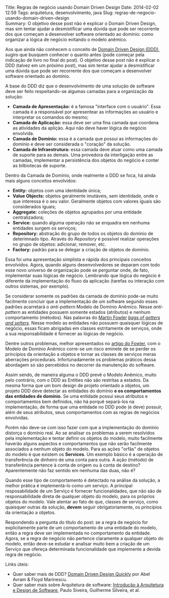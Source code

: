 Title: Regras de negócio usando Domain Driven Design
Date: 2014-02-02 12:59
Tags: arquitetura, desenvolvimento, java
Slug: regras-de-negocio-usando-domain-driven-design  
Summary: O objetivo desse post não é explicar o Domain Driven Design, mas sim tentar ajudar a desmistificar uma dúvida que pode ser recorrente dos que começam a desenvolver software orientado ao domínio: como organizar a lógica de negócio evitando o modelo anêmico.

Aos que ainda não conhecem o conceito de [Domain Driven Design
(DDD)](http://en.wikipedia.org/wiki/Domain-driven_design "Domain Driven Design
Wikipedia"), sugiro que busquem conhecer o quanto antes (pode começar pela
indicação de livro no final do post). O objetivo desse post não é explicar o DDD
(talvez em um próximo post), mas sim tentar ajudar a desmistificar uma dúvida
que pode ser recorrente dos que começam a desenvolver software orientado ao
domínio.

A base do DDD diz que o desenvolvimento de uma solução de software deve ser
feito respeitando-se algumas camadas para a organização da solução:

-   **Camada de Apresentação:** é a famosa "interface com o
    usuário". Essa camada é a responsável por apresentear as informações
    ao usuário e interpretar os comandos do mesmo;
-   **Camada de Aplicação:** essa deve ser uma fina camada que coordena
    as atividades da aplição. Aqui não deve haver lógica de negócio
    envolvida.
-   **Camada de Domínio:** essa é a camada que possui as informações do
    domínio e deve ser considerada o "coração" da solução.
-   **Camada de Infraestrutura:** essa camada deve atuar como uma camada
    de suporte para as demais. Uma provedora da interligação entre as
    camadas, implementar a persistência dos objetos do negócio e conter
    as bilbiotecas de suporte.

Dentro da Camada de Domínio, onde realmente o DDD se foca, há ainda mais alguns
conceitos envolvidos:

-   **Entity:** objetos com uma identidade única;
-   **Value Objects:** objetos geralmente imutáveis, sem identidade,
    onde o que interessa é o seu valor. Geralmente objetos com valores
    iguais são considerados iguais;
-   **Aggregate:** coleções de objetos agrupados por uma entidade
    centralizadora;
-   **Service:** quando alguma operação não se enquadra em nenhuma
    entidades surgem os serviços;
-   **Repository:** abstração do grupo de todos os objetos do domínio de
    deterimnado tipo. Através do *Repository* é possível realizar
    operações no grupo de objetos: adicionar, remover, etc.
-   **Factory:** padrão para se delegar a criação de objetos de domínio.

Essa foi uma apresentação simplista e rápida dos principais conceitos
envolvidos. Agora, quando alguns desenvolvedores se deparam com todo esse novo
universo de organização pode se perguntar onde, de fato, implementar suas
lógicas de negócio. Lembrando que lógica do negócio é diferente da implementação
do fluxo da aplicação (tarefas ou interação com outros sistemas, por exemplo).

Se considerar somente os padrões da camada de domínio pode-se muito facilmente
concluir que a implementação de um software segundo esses padrões acarretará o
*anti-pattern* Modelo de Domínio Anêmico. Nesse *anti-pattern* as entidades
possuem somente estados (atributos) e nenhum comportamento (métodos). Nas
palavras do [Martin Fowler](http://martinfowler.com/ "Martin Fowler site")
[*bags of getters and
setters*](http://martinfowler.com/bliki/AnemicDomainModel.html "Anemic Domain
Model by Martin Fowler").  Nesse modelo as entidades não possuem quaisquer
lógicas de negócio, essas ficam abrigadas em classes estritamente de serviços,
onde a sua responsabilidade é fornecer as lógicas de negócio.

Dentre outros problemas, melhor apresentados no [artigo do
Fowler](http://martinfowler.com/bliki/AnemicDomainModel.html "Anemic Domain
Model by Martin Fowler"), com o Modelo de Domínio Anêmico corre-se um risco
eminete de se perder os princípios da orientação a objetos e tornar as classes
de serviços meras aberrações procedurais. Infortunadamente os problemas práticos
dessa abordagem só são percebidos no decorrer da manutenção do software.

Assim sendo, de maneira alguma o DDD prevê o Modelo Anêmico, muito pelo
contrário, com o DDD as Entities não são restritas a estados. Da mesma forma que
um bom design de projeto orientado a objetos, um projeto DDD deve detectar as
entidades do domínio **e os comportamentos das entidades de domínio.** Se uma
entidade possui seus atributos e comportamentos bem definidos, não há porquê
separá-los na implementação, de forma que uma entidade no DDD pode (e deve)
possuir, além de seus atributos, seus comportamentos com as regras de negócios
envolvidas.

Porém não deve-se com isso fazer com que a implementação do domínio distorça o
domínio real. Ao se analisar os problemas a serem resolvidos pela implementação
e tentar definir os objetos do modelo, muito facilmente haverão alguns aspectos
e comportamentos que não serão facilmente associados a nenhum objeto do modelo.
Para as ações "orfãs" de objetos do modelo é que existem os **Services**. Um
exemplo básico é a operação de transferência de dinheiro de uma conta para
outra. A ação (método) de transferência pertence à conta de origem ou à conta de
destino? Aparentemente não faz sentido em nenhuma das duas, não é?

Quando esse tipo de comportamento é detectado na análise da solução, a melhor
prática é implementá-lo como um serviço. A principal resposabilidade de um
Serviço é fornecer funcionalidades, que não são de responsabilidade direta de
qualquer objeto do modelo, para os próprios objetos do modelo. Vale atentar ao
fato de que, classes de serviço, como quaisquer outras da solução, **devem**
seguir obrigatoriamente, os princípios da orientação a objetos.

Respondendo a pergunta do título do post: se a regra de negócio for
explicitamente parte de um comportamento de uma entidade do modelo, então a
regra deve ser implementada no comportamento da entidade. Agora, se a regra de
negócio não pertence claramente a qualquer objeto do modelo, então deve-se
estudar e analisar muito bem a criação de um Serviço que ofereça determinada
funcionalidade que implemente a devida regra de negócio.

Links úteis:

-   Quer saber mais de DDD? [Domain Driven Design
    Quickly](http://www.infoq.com/minibooks/domain-driven-design-quickly "Domain Driven Design Quickly")
    por Abel Avram & Floyd Marinescu.
-   Quer saber mais sobre Arquitetura de software: [Introdução à
    Arquitetura e Design de
    Software](http://www.arquiteturajava.com.br/ "Introdução à Arquitetura e Design de Software"),
    Paulo Siveira, Guilherme Silveira, et al.

